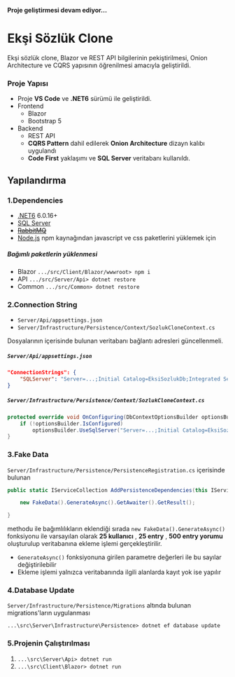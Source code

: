 **Proje geliştirmesi devam ediyor...**
# Ekşi Sözlük Clone
Ekşi sözlük clone, Blazor ve REST API bilgilerinin pekiştirilmesi, Onion Architecture ve CQRS yapısının öğrenilmesi amacıyla geliştirildi.


### Proje Yapısı
- Proje **VS Code** ve **.NET6** sürümü ile geliştirildi.
- Frontend
    - Blazor
    - Bootstrap 5
- Backend
    - REST API
    - **CQRS Pattern** dahil edilerek **Onion Architecture** dizayn kalıbı uygulandı
    - **Code First** yaklaşımı ve **SQL Server** veritabanı kullanıldı.

## Yapılandırma
### 1.Dependencies
- [.NET6](https://dotnet.microsoft.com/en-us/download/dotnet/6.0) 6.0.16+
- [SQL Server](https://www.microsoft.com/tr-tr/sql-server/sql-server-downloads)
- ~~[RabbitMQ](https://www.rabbitmq.com)~~
- [Node.js](https://nodejs.org/en) npm kaynağından javascript ve css paketlerini yüklemek için
##### Bağımlı paketlerin yüklenmesi
- Blazor `.../src/Client/Blazor/wwwroot> npm i`
- API `.../src/Server/Api> dotnet restore`
- Common `.../src/Common> dotnet restore`

### 2.Connection String
- `Server/Api/appsettings.json`
- `Server/Infrastructure/Persistence/Context/SozlukCloneContext.cs`

Dosyalarının içerisinde bulunan veritabanı bağlantı adresleri güncellenmeli.

##### `Server/Api/appsettings.json`
```json
"ConnectionStrings": {
    "SQLServer": "Server=...;Initial Catalog=EksiSozlukDb;Integrated Security=True;"
}
```

##### `Server/Infrastructure/Persistence/Context/SozlukCloneContext.cs`
```c#
protected override void OnConfiguring(DbContextOptionsBuilder optionsBuilder){
    if (!optionsBuilder.IsConfigured)
        optionsBuilder.UseSqlServer("Server=...;Initial Catalog=EksiSozlukDb;Integrated Security=True;");
}
```
### 3.Fake Data
`Server/Infrastructure/Persistence/PersistenceRegistration.cs` içerisinde bulunan
```c#
public static IServiceCollection AddPersistenceDependencies(this IServiceCollection service, IConfiguration configuration){

    new FakeData().GenerateAsync().GetAwaiter().GetResult();

}
```
methodu ile bağımlılıkların eklendiği sırada `new FakeData().GenerateAsync()` fonksiyonu ile varsayılan olarak **25 kullanıcı** , **25 entry** , **500 entry yorumu** oluşturulup veritabanına ekleme işlemi gerçekleştirilir. 
- `GenerateAsync()` fonksiyonuna girilen parametre değerleri ile bu sayılar değiştirilebilir
- Ekleme işlemi yalnızca veritabanında ilgili alanlarda kayıt yok ise yapılır


### 4.Database Update
`Server/Infrastructure/Persistence/Migrations` altında bulunan migrations'ların uygulanması
```console
...\src\Server\Infrastructure\Persistence> dotnet ef database update
```
### 5.Projenin Çalıştırılması
1. `...\src\Server\Api> dotnet run`
2. `...\src\Client\Blazor> dotnet run`
